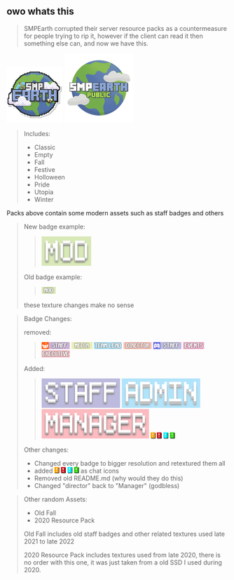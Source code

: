 owo whats this
---
>SMPEarth corrupted their server resource packs as a countermeasure for people trying to rip it, however if the client can read it then something else can, and now we have this.

![logo](logo1.png)
![logo](logo2.png)

> Includes:
>* Classic
>* Empty
>* Fall
>* Festive
>* Holloween
>* Pride
>* Utopia
>* Winter

Packs above contain some modern assets such as staff badges and others
>New badge example:
> 
>>![logo](newmod.png)
>
>Old badge example:
> 
> 
>>![logo](oldmod.png)
>
> these texture changes make no sense 

>Badge Changes:
> 
> removed:
> 
> >![reddit_staff.png](Old%20Fall%2Fassets%2Fminecraft%2Ftextures%2Fcustom%2Fui%2Fchat%2Fbadges%2Freddit_staff.png)
![social_media_team.png](Old%20Fall%2Fassets%2Fminecraft%2Ftextures%2Fcustom%2Fui%2Fchat%2Fbadges%2Fsocial_media_team.png)
![team_lead.png](Old%20Fall%2Fassets%2Fminecraft%2Ftextures%2Fcustom%2Fui%2Fchat%2Fbadges%2Fteam_lead.png)
![director.png](Old%20Fall%2Fassets%2Fminecraft%2Ftextures%2Fcustom%2Fui%2Fchat%2Fbadges%2Fdirector.png)
![discord_staff.png](Old%20Fall%2Fassets%2Fminecraft%2Ftextures%2Fcustom%2Fui%2Fchat%2Fbadges%2Fdiscord_staff.png)
![event_team.png](Old%20Fall%2Fassets%2Fminecraft%2Ftextures%2Fcustom%2Fui%2Fchat%2Fbadges%2Fevent_team.png)
![executive_director.png](Old%20Fall%2Fassets%2Fminecraft%2Ftextures%2Fcustom%2Fui%2Fchat%2Fbadges%2Fexecutive_director.png)
> 
> 
> Added:
> 
> >![staff.png](Classic%2Fassets%2Fminecraft%2Ftextures%2Fcustom%2Fui%2Fchat%2Fbadges%2Fstaff.png)
![admin.png](Classic%2Fassets%2Fminecraft%2Ftextures%2Fcustom%2Fui%2Fchat%2Fbadges%2Fadmin.png)
![manager.png](Classic%2Fassets%2Fminecraft%2Ftextures%2Fcustom%2Fui%2Fchat%2Fbadges%2Fmanager.png)
> ![warn.png](Classic%2Fassets%2Fminecraft%2Ftextures%2Fcustom%2Fui%2Ficon%2Fwarn.png)
![error.png](Classic%2Fassets%2Fminecraft%2Ftextures%2Fcustom%2Fui%2Ficon%2Ferror.png)
![info.png](Classic%2Fassets%2Fminecraft%2Ftextures%2Fcustom%2Fui%2Ficon%2Finfo.png)
![success.png](Classic%2Fassets%2Fminecraft%2Ftextures%2Fcustom%2Fui%2Ficon%2Fsuccess.png)
> 
> Other changes:
> 
> * Changed every badge to bigger resolution and retextured them all
> * added ![warn.png](Classic%2Fassets%2Fminecraft%2Ftextures%2Fcustom%2Fui%2Ficon%2Fwarn.png)
![error.png](Classic%2Fassets%2Fminecraft%2Ftextures%2Fcustom%2Fui%2Ficon%2Ferror.png)
![info.png](Classic%2Fassets%2Fminecraft%2Ftextures%2Fcustom%2Fui%2Ficon%2Finfo.png)
![success.png](Classic%2Fassets%2Fminecraft%2Ftextures%2Fcustom%2Fui%2Ficon%2Fsuccess.png) as chat icons
> * Removed old README.md (why would they do this)
> * Changed "director" back to "Manager" (godbless)
>
> 

>Other random Assets:
>* Old Fall
>* 2020 Resource Pack 
>
>Old Fall includes old staff badges and other related textures used late 2021 to late 2022
>
>2020 Resource Pack includes textures used from late 2020, there  is no order with this one, it was 
just taken from a old SSD I used during 2020.
> 

